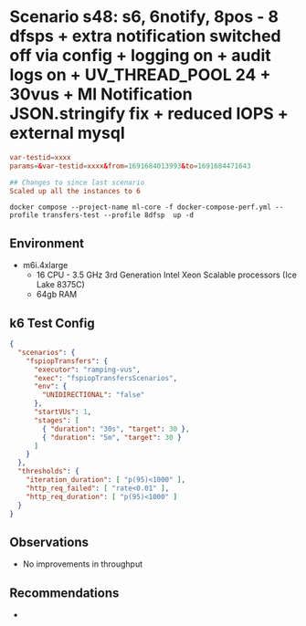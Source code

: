 # Scenario s48: s6, 6notify, 8pos - 8 dfsps + extra notification switched off via config + logging on + audit logs on + UV_THREAD_POOL 24 + 30vus + Ml Notification JSON.stringify fix + reduced IOPS + external mysql

```conf
var-testid=xxxx
params=&var-testid=xxxx&from=1691684013993&to=1691684471643

## Changes to since last scenario
Scaled up all the instances to 6
```

```
docker compose --project-name ml-core -f docker-compose-perf.yml --profile transfers-test --profile 8dfsp  up -d
```

## Environment

- m6i.4xlarge
  - 16 CPU - 3.5 GHz 3rd Generation Intel Xeon Scalable processors (Ice Lake 8375C)
  - 64gb RAM

## k6 Test Config

```json
{
  "scenarios": {
    "fspiopTransfers": {
      "executor": "ramping-vus",
      "exec": "fspiopTransfersScenarios",
      "env": {
        "UNIDIRECTIONAL": "false"
      },
      "startVUs": 1,
      "stages": [
        { "duration": "30s", "target": 30 },
        { "duration": "5m", "target": 30 }
      ]
    }
  },
  "thresholds": {
    "iteration_duration": [ "p(95)<1000" ],
    "http_req_failed": [ "rate<0.01" ],
    "http_req_duration": [ "p(95)<1000" ]
  }
}
```

## Observations

- No improvements in throughput

## Recommendations

-
